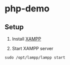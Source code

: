# php-demo

## Setup

1. Install [XAMPP](https://www.apachefriends.org/download.html)

2. Start XAMPP server

```
sudo /opt/lampp/lampp start
```
